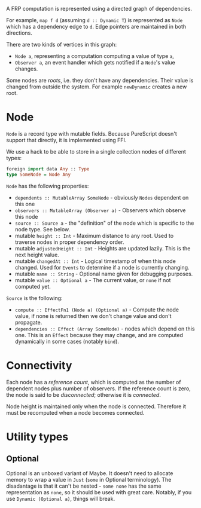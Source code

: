 A FRP computation is represented using a directed graph of dependencies.

For example, `map f d` (assuming `d :: Dynamic T`) is represented as `Node` which has a dependency edge to `d`.
Edge pointers are maintained in both directions.

There are two kinds of vertices in this graph:
- `Node a`, representing a computation computing a value of type `a`,
- `Observer a`, an event handler which gets notified if a `Node`'s value changes.

Some nodes are _roots_, i.e. they don't have any dependencies. Their value is changed from outside the system.
For example `newDynamic` creates a new root.

# Node

`Node` is a record type with mutable fields. Because PureScript doesn't support that directly, it is implemented using FFI.

We use a hack to be able to store in a single collection nodes of different types:

```purescript
foreign import data Any :: Type
type SomeNode = Node Any
```

`Node` has the following properties:

- `dependents :: MutableArray SomeNode` - obviously `Nodes` dependent on this one
- `observers :: MutableArray (Observer a)` - Observers which observe this node
- `source :: Source a` - the "definition" of the node which is specific to the node type. See below.
- mutable `height :: Int` - Maximum distance to any root. Used to traverse nodes in proper dependency order.
- mutable `adjustedHeight :: Int` - Heights are updated lazily. This is the next height value.
- mutable `changedAt :: Int` - Logical timestamp of when this node changed. Used for `Events` to determine if a node is currently changing.
- mutable `name :: String` - Optional name given for debugging purposes.
- mutable `value :: Optional a` - The current value, or `none` if not computed yet.

`Source` is the following:

- `compute :: EffectFn1 (Node a) (Optional a)` - Compute the node value, if none is returned then we don't change value and don't propagate.
- `dependencies :: Effect (Array SomeNode)` - nodes which depend on this one. This is an `Effect` because they may change, and are computed dynamically in some cases (notably `bind`).

# Connectivity

Each node has a _reference count_, which is computed as the number of dependent nodes plus number of observers.
If the reference count is zero, the node is said to be _disconnected_; otherwise it is _connected_.

Node height is maintained only when the node is connected. Therefore it must be recomputed when a node becomes connected.

# Utility types

## Optional

Optional is an unboxed variant of Maybe. It doesn't need to allocate memory to wrap a value in `Just` (`some` in Optional terminology).
The disadantage is that it can't be nested - `some none` has the same representation as `none`, so it should be used with great care.
Notably, if you use `Dynamic (Optional a)`, things will break.
